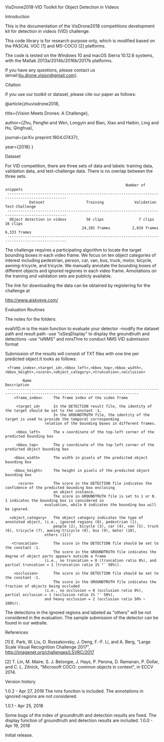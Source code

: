 VisDrone2018-VID Toolkit for Object Detection in Videos

Introduction

This is the documentation of the VisDrone2018 competitions development kit for detection in videos (VID) challenge.

This code library is for research purpose only, which is modified based on the PASCAL VOC [1] and MS-COCO [2] platforms.

The code is tested on the Windows 10 and macOS Sierra 10.12.6 systems, with the Matlab 2013a/2014b/2016b/2017b platforms.

If you have any questions, please contact us (email:tju.drone.vision@gmail.com).

Citation

If you use our toolkit or dataset, please cite our paper as follows:

@article{zhuvisdrone2018,

title={Vision Meets Drones: A Challenge},

author={Zhu, Pengfei and Wen, Longyin and Bian, Xiao and Haibin, Ling and Hu, Qinghua},

journal={arXiv preprint:1804.07437},

year={2018}
}


Dataset

For VID competition, there are three sets of data and labels: training data, validation data, and test-challenge data. There is no overlap between the three sets.

                                                           Number of snippets
     -------------------------------------------------------------------------------------------------
               Dataset                   Training              Validation            Test-Challenge
     -------------------------------------------------------------------------------------------------
      Object detection in videos         56 clips                7 clips               16 clips
                                       24,201 frames          2,819 frames           6,333 frames
     -------------------------------------------------------------------------------------------------
The challenge requires a participating algorithm to locate the target bounding boxes in each video frame. We focus on ten object categories of interest including pedestrian, person, car, van, bus, truck, motor, bicycle, awning-tricycle, and tricycle. We manually annotate the bounding boxes of different objects and ignored regiones in each video frame. Annotations on the training and validation sets are publicly available.

The link for downloading the data can be obtained by registering for the challenge at

http://www.aiskyeye.com/

Evaluation Routines

The notes for the folders:

evalVID.m is the main function to evaluate your detector 
  -modify the dataset path and result path 
  -use "isSeqDisplay" to display the groundtruth and detections
  -use "isNMS" and nmsThre to conduct NMS
VID submission format

Submission of the results will consist of TXT files with one line per predicted object.It looks as follows:

     <frame_index>,<target_id>,<bbox_left>,<bbox_top>,<bbox_width>,<bbox_height>,<score>,<object_category>,<truncation>,<occlusion>

            Name	                                                      Description
     ----------------------------------------------------------------------------------------------------------------------------------
        <frame_index>     The frame index of the video frame
	
	     <target_id>      In the DETECTION result file, the identity of the target should be set to the constant -1. 
                          In the GROUNDTRUTH file, the identity of the target is used to provide the temporal corresponding 
		              relation of the bounding boxes in different frames.

         <bbox_left>      The x coordinate of the top-left corner of the predicted bounding box

         <bbox_top>	      The y coordinate of the top-left corner of the predicted object bounding box

        <bbox_width>      The width in pixels of the predicted object bounding box
	
	    <bbox_height>     The height in pixels of the predicted object bounding box

          <score>	      The score in the DETECTION file indicates the confidence of the predicted bounding box enclosing 
                          an object instance.
                          The score in GROUNDTRUTH file is set to 1 or 0. 1 indicates the bounding box is considered in 
		              evaluation, while 0 indicates the bounding box will be ignored.

      <object_category>   The object category indicates the type of annotated object, (i.e., ignored regions (0), pedestrian (1), 
                          people (2), bicycle (3), car (4), van (5), truck (6), tricycle (7), awning-tricycle (8), bus (9), motor (10), 
		              others (11))
 
       <truncation>       The score in the DETECTION file should be set to the constant -1.
                          The score in the GROUNDTRUTH file indicates the degree of object parts appears outside a frame 
		              (i.e., no truncation = 0 (truncation ratio 0%), and partial truncation = 1 (truncation ratio 1% °´ 50%)).

        <occlusion>	      The score in the DETECTION file should be set to the constant -1.
                          The score in the GROUNDTRUTH file indicates the fraction of objects being occluded 
		              (i.e., no occlusion = 0 (occlusion ratio 0%), partial occlusion = 1 (occlusion ratio 1% °´ 50%), 
		              and heavy occlusion = 2 (occlusion ratio 50% ~ 100%)).
				 
The detections in the ignored regions and labeled as "others" will be not considered in the evaluation. The sample submission of the detector can be found in our website.

References

[1] E. Park, W. Liu, O. Russakovsky, J. Deng, F.-F. Li, and A. Berg, "Large Scale Visual Recognition Challenge 2017", http://imagenet.org/challenges/LSVRC/2017

[2] T. Lin, M. Maire, S. J. Belongie, J. Hays, P. Perona, D. Ramanan, P. Dollar, and C. L. Zitnick, "Microsoft COCO: common objects in context", in ECCV 2014.

Version history

1.0.2 - Apr 27, 2018
The nms function is included.
The annotations in ignored regions are not considered.

1.0.1 - Apr 25, 2018

Some bugs of the index of groundtruth and detection results are fixed.
The display function of groundtruth and detection results are included.
1.0.0 - Apr 19, 2018

Initial release.
